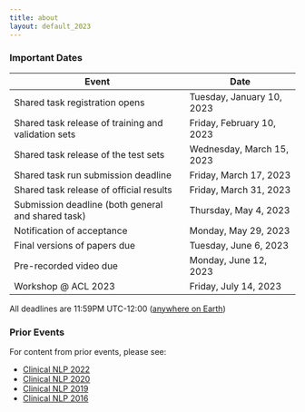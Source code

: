 ```yaml
---
title: about
layout: default_2023
---
```


### Important Dates

| Event                                               | Date                      |
| --------------------------------------------------- | ------------------------- |
| Shared task registration opens                      | Tuesday, January 10, 2023 |
| Shared task release of training and validation sets | Friday, February 10, 2023 |
| Shared task release of the test sets                | Wednesday, March 15, 2023 |
| Shared task run submission deadline                 | Friday, March 17, 2023    |
| Shared task release of official results             | Friday, March 31, 2023    |
| Submission deadline (both general and shared task)  | Thursday, May 4, 2023     |
| Notification of acceptance                          | Monday, May 29, 2023      |
| Final versions of papers due                        | Tuesday, June 6, 2023     |
| Pre-recorded video due                              | Monday, June 12, 2023     |
| Workshop @ ACL 2023                                 | Friday, July 14, 2023     |

All deadlines are 11:59PM UTC-12:00 ([anywhere on Earth](https://www.timeanddate.com/time/zones/aoe))

### Prior Events

For content from prior events, please see:

- [Clinical NLP 2022](https://clinical-nlp.github.io/2022/)
- [Clinical NLP 2020](https://clinical-nlp.github.io/2020/)
- [Clinical NLP 2019](https://clinical-nlp.github.io/2019/)
- [Clinical NLP 2016](https://clinical-nlp.github.io/2016/)
